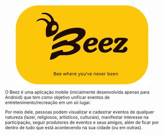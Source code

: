 <p align="center">
  <img src="app_logo.png" alt="Beez Logo" />
</p>

O Beez é uma aplicação mobile (inicialmente desenvolvida apenas para Android) que tem como objetivo unificar eventos de entretenimento/recreação em um só lugar.

Por meio dele, pessoas podem visualizar e cadastrar eventos de qualquer natureza (lazer, religiosos, artísticos, culturais), manifestar interesse na participação, seguir produtores de eventos e seus amigos, além de ficar por dentro de tudo que está acontecendo na sua cidade (ou em outras).